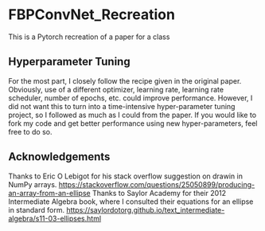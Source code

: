 # FBPConvNet_Recreation
This is a Pytorch recreation of a paper for a class

## Hyperparameter Tuning
For the most part, I closely follow the recipe given in the original paper.  Obviously, use of a different optimizer, learning rate, learning rate scheduler, number of epochs, etc. could improve performance.  However, I did not want this to turn into a time-intensive hyper-parameter tuning project, so I followed as much as I could from the paper.  If you would like to fork my code and get better performance using new hyper-parameters, feel free to do so.

## Acknowledgements
Thanks to Eric O Lebigot for his stack overflow suggestion on drawin in NumPy arrays. https://stackoverflow.com/questions/25050899/producing-an-array-from-an-ellipse
Thanks to Saylor Academy for their 2012 Intermediate Algebra book, where I consulted their equations for an ellipse in standard form. https://saylordotorg.github.io/text_intermediate-algebra/s11-03-ellipses.html
